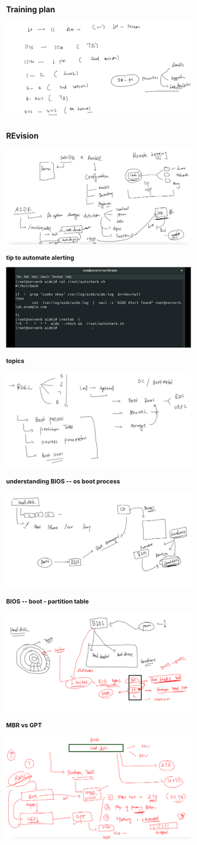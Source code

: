 ## Training plan 

<img src="plan.png">

## REvision 

<img src="rev.png">

### tip to automate alerting 

<img src="auto.png">

### topics 

<img src="top.png">

### understanding BIOS -- os boot process 

<img src="os.png">

### BIOS -- boot - partition table 

<img src="mbr.png">

### MBR vs GPT 

<img src="gpt1.png">






